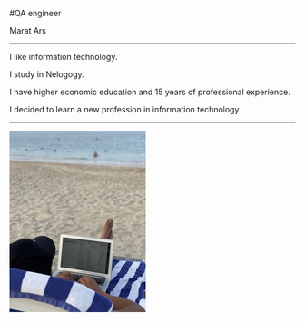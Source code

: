 #QA engineer

 Marat Ars

___________________________________
I like information technology.

I study in Nelogogy.

I have higher economic education and 15 years of professional experience.

I decided to learn a new profession in information technology.

____

<img src="Photo.jpeg" />

